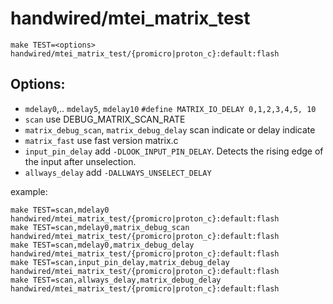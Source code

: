 # handwired/mtei_matrix_test

```
make TEST=<options>  handwired/mtei_matrix_test/{promicro|proton_c}:default:flash
```

## Options:
* `mdelay0`,.. `mdelay5`, `mdelay10`
  `#define MATRIX_IO_DELAY 0,1,2,3,4,5, 10`
* `scan`
  use DEBUG_MATRIX_SCAN_RATE
* `matrix_debug_scan`, `matrix_debug_delay`
  scan indicate or delay indicate
* `matrix_fast`
  use fast version matrix.c
* `input_pin_delay`
  add `-DLOOK_INPUT_PIN_DELAY`. Detects the rising edge of the input after unselection.
* `allways_delay`
  add `-DALLWAYS_UNSELECT_DELAY`

example:
```
make TEST=scan,mdelay0  handwired/mtei_matrix_test/{promicro|proton_c}:default:flash
make TEST=scan,mdelay0,matrix_debug_scan  handwired/mtei_matrix_test/{promicro|proton_c}:default:flash
make TEST=scan,mdelay0,matrix_debug_delay  handwired/mtei_matrix_test/{promicro|proton_c}:default:flash
make TEST=scan,input_pin_delay,matrix_debug_delay  handwired/mtei_matrix_test/{promicro|proton_c}:default:flash
make TEST=scan,allways_delay,matrix_debug_delay  handwired/mtei_matrix_test/{promicro|proton_c}:default:flash
```
